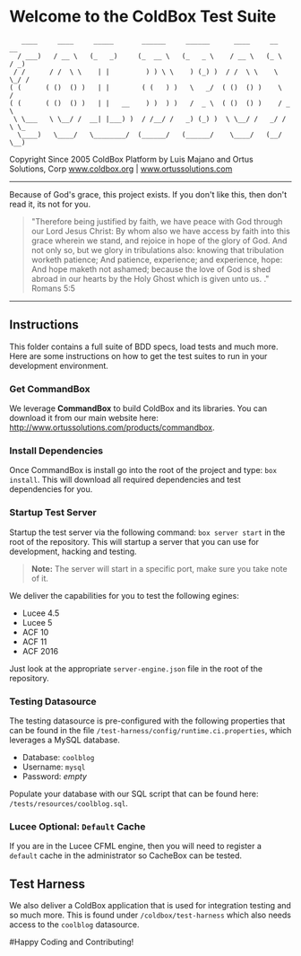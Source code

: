 # Welcome to the ColdBox Test Suite

```
   ____     ____     _____       ______     ______      ____     __     __  
  / ___)   / __ \   (_   _)     (_  __ \   (_   _ \    / __ \   (_ \   / _) 
 / /      / /  \ \    | |         ) ) \ \    ) (_) )  / /  \ \    \ \_/ /   
( (      ( ()  () )   | |        ( (   ) )   \   _/  ( ()  () )    \   /    
( (      ( ()  () )   | |   __    ) )  ) )   /  _ \  ( ()  () )    / _ \    
 \ \___   \ \__/ /  __| |___) )  / /__/ /   _) (_) )  \ \__/ /   _/ / \ \_  
  \____)   \____/   \________/  (______/   (______/    \____/   (__/   \__) 
```

Copyright Since 2005 ColdBox Platform by Luis Majano and Ortus Solutions, Corp
www.coldbox.org | www.ortussolutions.com

----

Because of God's grace, this project exists. If you don't like this, then don't read it, its not for you.

>"Therefore being justified by faith, we have peace with God through our Lord Jesus Christ:
By whom also we have access by faith into this grace wherein we stand, and rejoice in hope of the glory of God.
And not only so, but we glory in tribulations also: knowing that tribulation worketh patience;
And patience, experience; and experience, hope:
And hope maketh not ashamed; because the love of God is shed abroad in our hearts by the 
Holy Ghost which is given unto us. ." Romans 5:5

----

## Instructions
This folder contains a full suite of BDD specs, load tests and much more.  Here are some
instructions on how to get the test suites to run in your development environment.

### Get CommandBox
We leverage **CommandBox** to build ColdBox and its libraries.  You can download it from our main website here: http://www.ortussolutions.com/products/commandbox.

### Install Dependencies
Once CommandBox is install go into the root of the project and type: `box install`. This will download all required dependencies and test dependencies for you.

### Startup Test Server
Startup the test server via the following command: `box server start` in the root of the repository. This will startup a server that you can use for development, hacking and testing.

> **Note:** The server will start in a specific port, make sure you take note of it.

We deliver the capabilities for you to test the following egines:

* Lucee 4.5
* Lucee 5
* ACF 10
* ACF 11
* ACF 2016

Just look at the appropriate `server-engine.json` file in the root of the repository.

### Testing Datasource

The testing datasource is pre-configured with the following properties that can be found in the file `/test-harness/config/runtime.ci.properties`, which leverages a MySQL database.

* Database: `coolblog`
* Username: `mysql`
* Password: *empty*

Populate your database with our SQL script that can be found here: `/tests/resources/coolblog.sql`.

### Lucee Optional: `Default` Cache
If you are in the Lucee CFML engine, then you will need to register a `default` cache in the administrator so CacheBox can be tested.  

## Test Harness
We also deliver a ColdBox application that is used for integration testing and so much more.  This is found under `/coldbox/test-harness` which also needs access to the `coolblog` datasource.

#Happy Coding and Contributing!
